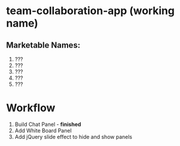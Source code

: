 # team-collaboration-app (working name)

## Marketable Names:

1. ???
2. ???
3. ???
4. ???
5. ???

# Workflow

1. Build Chat Panel - **finished**
2. Add White Board Panel
3. Add jQuery slide effect to hide and show panels

